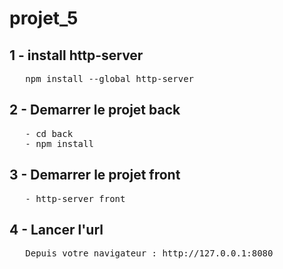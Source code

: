 # projet_5

## 1 - install http-server 
<pre>
   npm install --global http-server
</pre>

## 2 - Demarrer le projet back
<pre>
   - cd back
   - npm install
</pre>

## 3 - Demarrer le projet front
<pre>
   - http-server front
</pre>

## 4 - Lancer l'url
<pre>
   Depuis votre navigateur : http://127.0.0.1:8080
</pre>